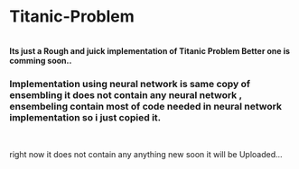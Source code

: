 # Titanic-Problem

<br>
<b>Its just a Rough and juick implementation of Titanic Problem Better one is comming soon..</b><br>

<h3>Implementation using neural network is same copy of ensembling it does not contain any neural network , ensembeling contain 
most of code needed in neural network implementation so i just copied it.</h3><br>
<p>right now it does not contain any anything new soon it will be Uploaded...</p>
